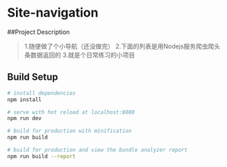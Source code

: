 # Site-navigation
##Project Description
> 1.随便做了个小导航（还没做完）
> 2.下面的列表是用Nodejs服务爬虫爬头条数据返回的
> 3.就是个日常练习的小项目

## Build Setup

``` bash
# install dependencies
npm install

# serve with hot reload at localhost:8080
npm run dev

# build for production with minification
npm run build

# build for production and view the bundle analyzer report
npm run build --report
```
